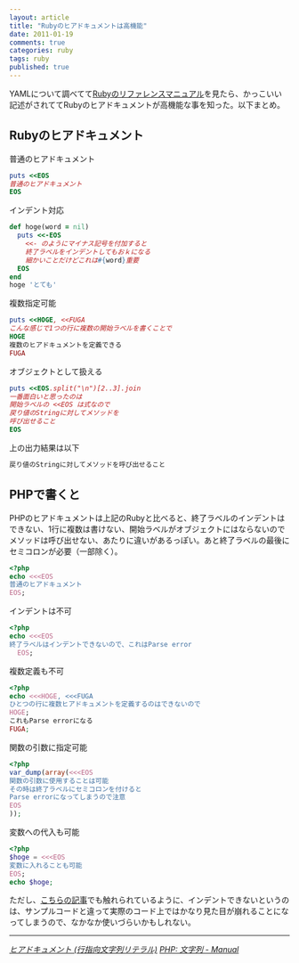 ```yaml
---
layout: article
title: "Rubyのヒアドキュメントは高機能"
date: 2011-01-19
comments: true
categories: ruby
tags: ruby
published: true
---
```


YAMLについて調べてて[Rubyのリファレンスマニュアル](http://rurema.clear-code.com/1.8.7/method/YAML/s/load.html)を見たら、かっこいい記述がされててRubyのヒアドキュメントが高機能な事を知った。以下まとめ。

<!-- READMORE -->


## Rubyのヒアドキュメント

普通のヒアドキュメント

~~~ ruby
puts <<EOS
普通のヒアドキュメント
EOS
~~~

インデント対応

~~~ ruby
def hoge(word = nil)
  puts <<-EOS
    <<- のようにマイナス記号を付加すると
    終了ラベルをインデントしてもおｋになる
    細かいことだけどこれは#{word}重要
  EOS
end
hoge 'とても'
~~~

複数指定可能

~~~ ruby
puts <<HOGE, <<FUGA
こんな感じで1つの行に複数の開始ラベルを書くことで
HOGE
複数のヒアドキュメントを定義できる
FUGA
~~~

オブジェクトとして扱える

~~~ ruby
puts <<EOS.split("\n")[2..3].join
一番面白いと思ったのは
開始ラベルの <<EOS は式なので
戻り値のStringに対してメソッドを
呼び出せること
EOS
~~~

上の出力結果は以下

~~~ sh
戻り値のStringに対してメソッドを呼び出せること
~~~


## PHPで書くと

PHPのヒアドキュメントは上記のRubyと比べると、終了ラベルのインデントはできない、1行に複数は書けない、開始ラベルがオブジェクトにはならないのでメソッドは呼び出せない、あたりに違いがあるっぽい。あと終了ラベルの最後にセミコロンが必要（一部除く）。

~~~ php
<?php
echo <<<EOS
普通のヒアドキュメント
EOS;
~~~

インデントは不可

~~~ php
<?php
echo <<<EOS
終了ラベルはインデントできないので、これはParse error
  EOS;
~~~

複数定義も不可

~~~ php
<?php
echo <<<HOGE, <<<FUGA
ひとつの行に複数ヒアドキュメントを定義するのはできないので
HOGE;
これもParse errorになる
FUGA;
~~~

関数の引数に指定可能

~~~ php
<?php
var_dump(array(<<<EOS
関数の引数に使用することは可能
その時は終了ラベルにセミコロンを付けると
Parse errorになってしまうので注意
EOS
));
~~~

変数への代入も可能

~~~ php
<?php
$hoge = <<<EOS
変数に入れることも可能
EOS;
echo $hoge;
~~~

ただし、[こちらの記事](http://www.msng.info/archives/2010/12/reasons-to-avoid-here-document.php)でも触れられているように、インデントできないというのは、サンプルコードと違って実際のコード上ではかなり見た目が崩れることになってしまうので、なかなか使いづらいかもしれない。

* * *

<cite>[ヒアドキュメント (行指向文字列リテラル)](http://rurema.clear-code.com/1.8.7/doc/spec=2fliteral.html#here)</cite>
<cite>[PHP: 文字列 - Manual](http://www.php.net/manual/ja/language.types.string.php#language.types.string.syntax.heredoc)</cite>
